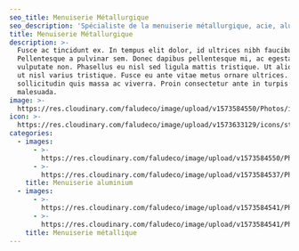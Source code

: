 ```yaml
---
seo_title: Menuiserie Métallurgique
seo_description: 'Spécialiste de la menuiserie métallurgique, acie, aluminium, verre, fenêtres'
title: Menuiserie Métallurgique
description: >-
  Fusce ac tincidunt ex. In tempus elit dolor, id ultrices nibh faucibus quis.
  Pellentesque a pulvinar sem. Donec dapibus pellentesque mi, ac egestas nisi
  vulputate non. Phasellus eu nisl sed ligula mattis tristique. Ut aliquet justo
  ut nisl varius tristique. Fusce eu ante vitae metus ornare ultrices. Quisque
  sollicitudin quis massa ac viverra. Proin consectetur ante in turpis porttitor
  malesuada.
image: >-
  https://res.cloudinary.com/faludeco/image/upload/v1573584550/Photos/img916_cuftsr.jpg
icon: >-
  https://res.cloudinary.com/faludeco/image/upload/v1573633129/icons/steem_ev4kov.png
categories:
  - images:
      - >-
        https://res.cloudinary.com/faludeco/image/upload/v1573584550/Photos/img916_cuftsr.jpg
      - >-
        https://res.cloudinary.com/faludeco/image/upload/v1573584537/Photos/img548_ktpigc.jpg
    title: Menuiserie aluminium
  - images:
      - >-
        https://res.cloudinary.com/faludeco/image/upload/v1573584541/Photos/img401_z8ljfm.jpg
      - >-
        https://res.cloudinary.com/faludeco/image/upload/v1573584541/Photos/img386_sarrz5.jpg
    title: Menuiserie métallique
---
```


